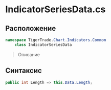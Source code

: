 
# IndicatorSeriesData.cs
## Расположение
```csharp
namespace TigerTrade.Chart.Indicators.Common  
    class IndicatorSeriesData
```

> Описание

## Синтаксис
```csharp
public int Length => this.Data.Length;
```
